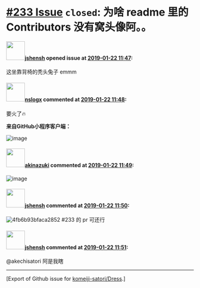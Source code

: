 # [\#233 Issue](https://github.com/komeiji-satori/Dress/issues/233) `closed`: 为啥 readme 里的 Contributors 没有窝头像阿。。

#### <img src="https://avatars.githubusercontent.com/u/11555188?u=a30048e930d245fed6f3ced3ecb01e97b9f3f6cc&v=4" width="50">[jshensh](https://github.com/jshensh) opened issue at [2019-01-22 11:47](https://github.com/komeiji-satori/Dress/issues/233):

这坐靠背椅的秃头兔子 emmm

#### <img src="https://avatars.githubusercontent.com/u/8692455?u=38943b93e982f68658dcd2542460b4de12ea303d&v=4" width="50">[nslogx](https://github.com/nslogx) commented at [2019-01-22 11:48](https://github.com/komeiji-satori/Dress/issues/233#issuecomment-456371879):

要火了🔥


**来自GitHub小程序客户端：**

![image](https://user-images.githubusercontent.com/8692455/51429898-b159f400-1c4e-11e9-91a1-59cd1fab5042.png)

#### <img src="https://avatars.githubusercontent.com/u/43605695?u=28744b8d5b4760b4dd456ee25b64ba798d97eef2&v=4" width="50">[akinazuki](https://github.com/akinazuki) commented at [2019-01-22 11:49](https://github.com/komeiji-satori/Dress/issues/233#issuecomment-456372181):

![image](https://user-images.githubusercontent.com/43605695/51533793-dc2a8f00-1e7e-11e9-8855-624c8e16e3c5.png)

#### <img src="https://avatars.githubusercontent.com/u/11555188?u=a30048e930d245fed6f3ced3ecb01e97b9f3f6cc&v=4" width="50">[jshensh](https://github.com/jshensh) commented at [2019-01-22 11:50](https://github.com/komeiji-satori/Dress/issues/233#issuecomment-456372420):

![4fb6b93bfaca2852](https://user-images.githubusercontent.com/11555188/51533806-e3ea3380-1e7e-11e9-8713-330eea16c9cc.jpg)
#233 的 pr 可还行

#### <img src="https://avatars.githubusercontent.com/u/11555188?u=a30048e930d245fed6f3ced3ecb01e97b9f3f6cc&v=4" width="50">[jshensh](https://github.com/jshensh) commented at [2019-01-22 11:51](https://github.com/komeiji-satori/Dress/issues/233#issuecomment-456372637):

@akechisatori 阿是我瞎


-------------------------------------------------------------------------------



[Export of Github issue for [komeiji-satori/Dress](https://github.com/komeiji-satori/Dress).]

